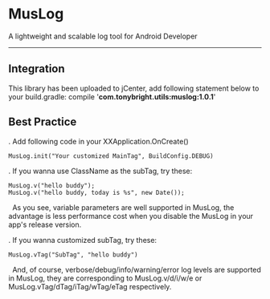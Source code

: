 # MusLog
A lightweight and scalable log tool for Android Developer
***

## Integration  
This library has been uploaded to jCenter, add following statement below to your build.gradle:   compile '**com.tonybright.utils:muslog:1.0.1**'  

## Best Practice 
. Add following code in your XXApplication.OnCreate()

```
MusLog.init("Your customized MainTag", BuildConfig.DEBUG)  
```

. If you wanna use ClassName as the subTag, try these:  

```
MusLog.v("hello buddy"); 
MusLog.v("hello buddy, today is %s", new Date()); 
```
  As you see, variable parameters are well supported in MusLog, the advantage is less performance cost 
when you disable the MusLog in your app's release version.

. If you wanna customized subTag, try these:

```
MusLog.vTag("SubTag", "hello buddy")	

```

  And, of course, verbose/debug/info/warning/error log levels are supported in MusLog, they are corresponding to MusLog.v/d/i/w/e or MusLog.vTag/dTag/iTag/wTag/eTag respectively.
